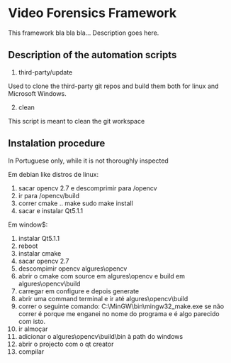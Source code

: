Video Forensics Framework
=========================

This framework bla bla bla... Description goes here.

Description of the automation scripts
-------------------------------------

1. third-party/update

Used to clone the third-party git repos and build them both for linux and
Microsoft Windows.

2. clean

This script is meant to clean the git workspace

Instalation procedure
---------------------

In Portuguese only, while it is not thoroughly inspected

Em debian like distros de linux:
1) sacar opencv 2.7 e descomprimir para <algures>/opencv
2) ir para <algures>/opencv/build
3) correr
cmake ..
make
sudo make install
4) sacar e instalar Qt5.1.1

Em window$:
1) instalar Qt5.1.1
2) reboot
3) instalar cmake
4) sacar opencv 2.7
5) descompimir opencv algures\opencv
6) abrir o cmake com source em algures\opencv e build em algures\opencv\build
7) carregar em configure e depois generate
8) abrir uma command terminal e ir até algures\opencv\build
9) correr o seguinte comando:
  C:\MinGW\bin\mingw32_make.exe
se não correr é porque me enganei no nome do programa e é algo parecido com isto.
10) ir almoçar
11) adicionar o algures\opencv\build\bin à path do windows
12) abrir o projecto com o qt creator
13) compilar

